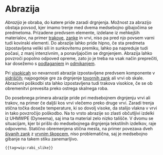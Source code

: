 # Abrazija

*Abrazija* je obraba, do katere pride zaradi drgnjenja. Možnost za
abrazijo obstaja povsod, kjer imamo trenje med dvema medsebojno
gibajočima se predmetoma. Prizadene predvsem elemente, izdelane iz
mehkejših materialov, na primer [trakove](/trak),
[zanke](/neskoncna-zanka) in vrvi, niso pa pred njo povsem
varni tudi kovinski elementi. Do abrazije lahko pride hipno, če sta
predmeta izpostavljena veliki sili in sunkovitemu premiku, lahko pa
napreduje tudi počasi, z manj intenzivnim, a ponavljajočim se
drgnjenjem. Abrazija lahko povzroči popolno odpoved opreme, zato jo je
treba na vsak način preprečiti, kar dosežemo s
[podlaganjem](/podloga) in [odmikanjem](/A-okvir).

Pri [visokicah](/visokica) so nevarnosti abrazije
izpostavljene predvsem komponente v [sidriščih](/sidrišče);
najpogoteje gre za drgnjenje [tovornih zank](/tovorna-zanka)
ali vrvi ob skale. Abrazivni poškodbi sta lahko izpostavljena tudi
trakova visokice, če se ob obremenitvi prevesita preko ostrega skalnega
roba.

Do posebnega primera abrazije pride pri medsebojnem drgnjenju vrvi ali
trakov, na primer če daljši kos vrvi vlečemo preko druge vrvi. Zaradi
trenja stična točka doseže temperature, ki so dovolj visoke, da stalijo
vlakna v vrvi in tako povzročijo poškodbo. Na to vrsto abrazije so
zlasti občutljivi izdelki iz UHMWPE (Dyneema), saj ima ta material zelo
nizko tališče. V dvomu se situacijam, kjer bi prišlo do medsebojnega
drgnjenja tekstilnih izdelkov, raje odpovemo. Statično obremenjena
stična mesta, na primer povezava dveh [šivanih
zank](/sivana-zanka) z [vrvnim
škopcem](/vrvni-skopec), niso problematična, saj je medsebojno
gibanje na takem stiku zanemarljivo.

```{=mediawiki}
{{tag>wip:rabi_slike}}
```
